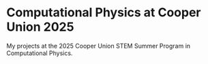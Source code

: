 # Computational Physics at Cooper Union 2025
My projects at the 2025 Cooper Union STEM Summer Program in Computational Physics.
